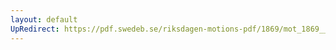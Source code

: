 ```yaml
---
layout: default
UpRedirect: https://pdf.swedeb.se/riksdagen-motions-pdf/1869/mot_1869__ak__00187.pdf
---
```

